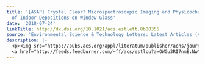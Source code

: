 ```yaml
---
title: '[ASAP] Crystal Clear? Microspectroscopic Imaging and Physicochemical Characterization
  of Indoor Depositions on Window Glass'
date: '2018-07-24'
linkTitle: http://dx.doi.org/10.1021/acs.estlett.8b00355
source: 'Environmental Science & Technology Letters: Latest Articles (ACS Publications)'
description: |-
  <p><img src="https://pubs.acs.org/appl/literatum/publisher/achs/journals/content/estlcu/0/estlcu.ahead-of-print/acs.estlett.8b00355/20180724/images/medium/ez-2018-00355w_0006.gif" alt="TOC Graphic"/></p><div><cite>Environmental Science & Technology Letters</cite></div><div>DOI: 10.1021/acs.estlett.8b00355</div><div class="feedflare">
  <a href="http://feeds.feedburner.com/~ff/acs/estlcu?a=OWGu3RI7nmE:NwNGnl5fIs0:yIl2AUoC8zA"><img src="http://feeds.feedburner.com/~ff/acs/estlcu?d=yIl2AUoC8zA" borde
---
```

